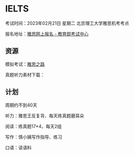 # IELTS

考试时间：2023年02月21日  星期二 北京理工大学雅思机考考点

报名地址：[雅思网上报名 - 教育部考试中心](https://ielts.neea.edu.cn/)



## 资源

模拟考试：[雅思之路](http://roadtoielts.chinaielts.org/testdrive/)

真题听力素材下载：



## 计划

周期约不到40天

听力：雅思王反复背、每天练真题磨耳朵

阅读：练真题17*4，每天2组

写作：慎小姨写作指导、练习

口语：读语料